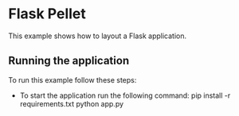Flask Pellet
=========

This example shows how to layout a Flask application.

Running the application
-----------------------

To run this example follow these steps:

- To start the application run the following command:
		pip install -r requirements.txt
        python app.py
